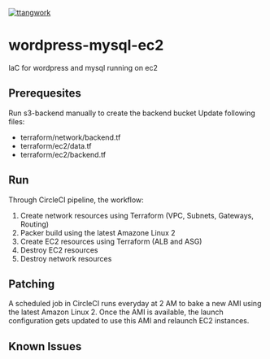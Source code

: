 [![ttangwork](https://circleci.com/gh/ttangwork/wordpress-mysql-ec2.svg?style=svg)](https://circleci.com/gh/ttangwork/wordpress-mysql-ec2)
# wordpress-mysql-ec2
IaC for wordpress and mysql running on ec2

## Prerequesites
Run s3-backend manually to create the backend bucket
Update following files:
* terraform/network/backend.tf
* terraform/ec2/data.tf
* terraform/ec2/backend.tf

## Run
Through CircleCI pipeline, the workflow:
1. Create network resources using Terraform (VPC, Subnets, Gateways, Routing)
2. Packer build using the latest Amazone Linux 2
3. Create EC2 resources using Terraform (ALB and ASG)
4. Destroy EC2 resources
5. Destroy network resources

## Patching
A scheduled job in CircleCI runs everyday at 2 AM to bake a new AMI using the latest Amazon Linux 2. Once the AMI is available, the launch configuration gets updated to use this AMI and relaunch EC2 instances.
## Known Issues
